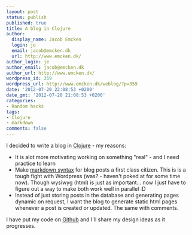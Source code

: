 ```yaml
---
layout: post
status: publish
published: true
title: A blog in Clojure
author:
  display_name: Jacob Emcken
  login: je
  email: jacob@emcken.dk
  url: http://www.emcken.dk/
author_login: je
author_email: jacob@emcken.dk
author_url: http://www.emcken.dk/
wordpress_id: 359
wordpress_url: http://www.emcken.dk/weblog/?p=359
date: '2012-07-20 22:08:53 +0200'
date_gmt: '2012-07-20 21:08:53 +0200'
categories:
- Random hacks
tags:
- Clojure
- markdown
comments: false
---
```

I decided to write a blog in [Clojure][1] - my reasons:

  * It is alot more motivating working on something "real" - and I need practice to learn
  * Make [markdown syntax][2] for blog posts a first class citizen. This is is a tough fight with Wordpress (was? - haven't poked at for some time now). Though wysiwyg (html) is just as important... now I just have to figure out a way to make both work well in parallel :D
  * Instead of just storing posts in the database and generating pages dynamic on request, I want the blog to generate static html pages whenever a post is created or updated. The same with comments.

I have put my code on [Github][3] and I'll share my design ideas as it progresses.

[1]: http://clojure.org/
[2]: http://daringfireball.net/projects/markdown/
[3]: https://github.com/jacobemcken/clojure-blog

